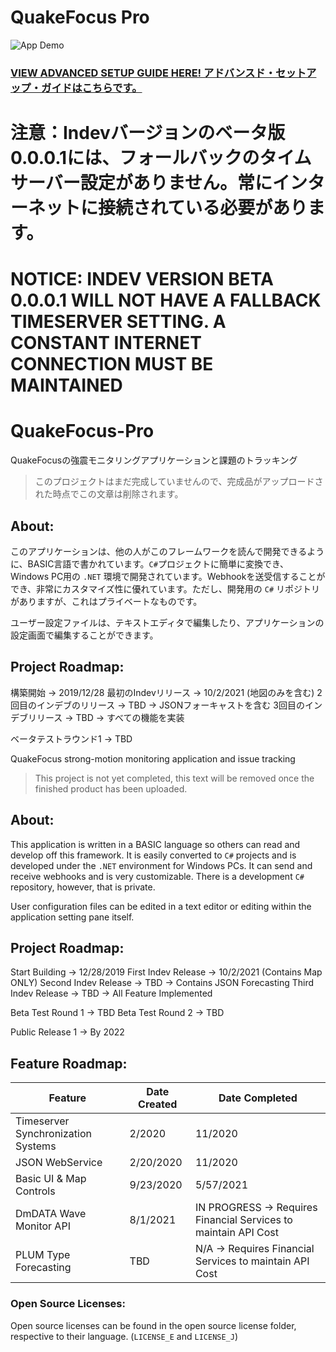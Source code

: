 # QuakeFocus Pro
![App Demo](https://i.imgur.com/QxoFlYA.png)

### [VIEW ADVANCED SETUP GUIDE HERE! アドバンスド・セットアップ・ガイドはこちらです。](https://wriar.gitbook.io/)

# 注意：Indevバージョンのベータ版0.0.0.1には、フォールバックのタイムサーバー設定がありません。常にインターネットに接続されている必要があります。
# NOTICE: INDEV VERSION BETA 0.0.0.1 WILL NOT HAVE A FALLBACK TIMESERVER SETTING. A CONSTANT INTERNET CONNECTION MUST BE MAINTAINED
# QuakeFocus-Pro

QuakeFocusの強震モニタリングアプリケーションと課題のトラッキング

> このプロジェクトはまだ完成していませんので、完成品がアップロードされた時点でこの文章は削除されます。

## About:
このアプリケーションは、他の人がこのフレームワークを読んで開発できるように、BASIC言語で書かれています。``C#``プロジェクトに簡単に変換でき、Windows PC用の ``.NET`` 環境で開発されています。Webhookを送受信することができ、非常にカスタマイズ性に優れています。ただし、開発用の ``C#`` リポジトリがありますが、これはプライベートなものです。

ユーザー設定ファイルは、テキストエディタで編集したり、アプリケーションの設定画面で編集することができます。

## Project Roadmap:

構築開始 -> 2019/12/28
最初のIndevリリース -> 10/2/2021 (地図のみを含む)
2回目のインデブのリリース -> TBD -> JSONフォーキャストを含む
3回目のインデブリリース -> TBD -> すべての機能を実装

ベータテストラウンド1 -> TBD 

QuakeFocus strong-motion monitoring application and issue tracking

> This project is not yet completed, this text will be removed once the finished product has been uploaded.

## About:
This application is written in a BASIC language so others can read and develop off this framework. It is easily converted to ``C#`` projects and is developed under the ``.NET`` environment for Windows PCs. It can send and receive webhooks and is very customizable. There is a development ``C#`` repository, however, that is private. 

User configuration files can be edited in a text editor or editing within the application setting pane itself. 

## Project Roadmap:

Start Building -> 12/28/2019
First Indev Release -> 10/2/2021 (Contains Map ONLY)
Second Indev Release -> TBD -> Contains JSON Forecasting
Third Indev Release -> TBD -> All Feature Implemented

Beta Test Round 1 -> TBD 
Beta Test Round 2 -> TBD

Public Release 1 -> By 2022

## Feature Roadmap:

| Feature | Date Created | Date Completed |
|---------|--------------|----------------|
| Timeserver Synchronization Systems    | 2/2020          | 11/2020            |
| JSON WebService     | 2/20/2020         | 11/2020            |
| Basic UI & Map Controls       |  9/23/2020            |   5/57/2021             |
| DmDATA Wave Monitor API | 8/1/2021 | IN PROGRESS -> Requires Financial Services to maintain API Cost
| PLUM Type Forecasting | TBD | N/A -> Requires Financial Services to maintain API Cost

### Open Source Licenses:

Open source licenses can be found in the open source license folder, respective to their language. (``LICENSE_E`` and ``LICENSE_J``)
